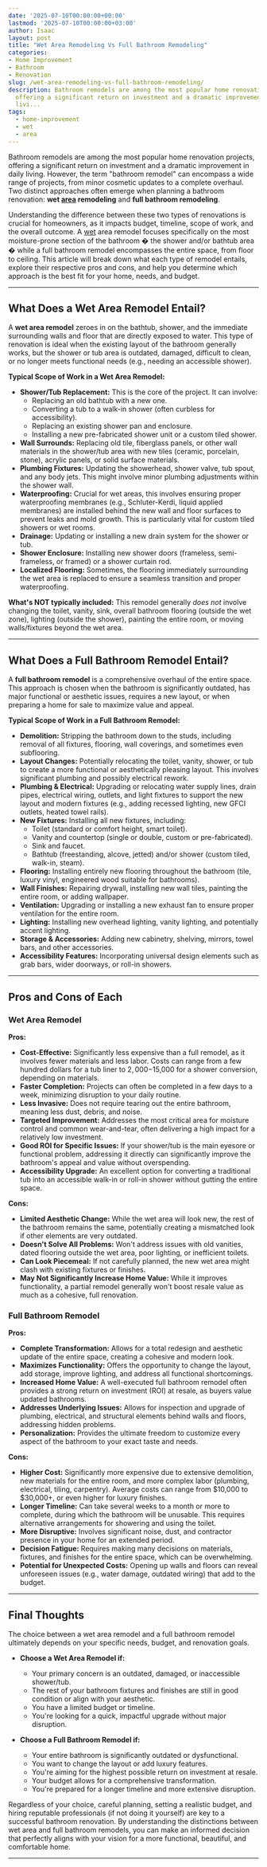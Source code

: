```yaml
---
date: '2025-07-10T00:00:00+00:00'
lastmod: '2025-07-10T00:00:00+03:00'
author: Isaac
layout: post
title: "Wet Area Remodeling Vs Full Bathroom Remodeling"
categories:
- Home Improvement
- Bathroom
- Renovation
slug: /wet-area-remodeling-vs-full-bathroom-remodeling/
description: Bathroom remodels are among the most popular home renovation projects,
  offering a significant return on investment and a dramatic improvement in daily
  livi...
tags: 
  - home-improvement
  - wet
  - area
---
```

Bathroom remodels are among the most popular home renovation projects, offering a significant return on investment and a dramatic improvement in daily living. However, the term "bathroom remodel" can encompass a wide range of projects, from minor cosmetic updates to a complete overhaul. Two distinct approaches often emerge when planning a bathroom renovation: **wet [area](/posts/what-is-wet-area-bathroom/) remodeling** and **full bathroom remodeling**.

Understanding the difference between these two types of renovations is crucial for homeowners, as it impacts budget, timeline, scope of work, and the overall outcome. A [wet](/posts/wet-and-forget-reviews/) area remodel focuses specifically on the most moisture-prone section of the bathroom � the shower and/or bathtub area � while a full bathroom remodel encompasses the entire space, from floor to ceiling. This article will break down what each type of remodel entails, explore their respective pros and cons, and help you determine which approach is the best fit for your home, needs, and budget.

---

## What Does a Wet Area Remodel Entail?

A **wet area remodel** zeroes in on the bathtub, shower, and the immediate surrounding walls and floor that are directly exposed to water. This type of renovation is ideal when the existing layout of the bathroom generally works, but the shower or tub area is outdated, damaged, difficult to clean, or no longer meets functional needs (e.g., needing an accessible shower).

**Typical Scope of Work in a Wet Area Remodel:**

* **Shower/Tub Replacement:** This is the core of the project. It can involve:
    * Replacing an old bathtub with a new one.
    * Converting a tub to a walk-in shower (often curbless for accessibility).
    * Replacing an existing shower pan and enclosure.
    * Installing a new pre-fabricated shower unit or a custom tiled shower.
* **Wall Surrounds:** Replacing old tile, fiberglass panels, or other wall materials in the shower/tub area with new tiles (ceramic, porcelain, stone), acrylic panels, or solid surface materials.
* **Plumbing Fixtures:** Updating the showerhead, shower valve, tub spout, and any body jets. This might involve minor plumbing adjustments within the shower wall.
* **Waterproofing:** Crucial for wet areas, this involves ensuring proper waterproofing membranes (e.g., Schluter-Kerdi, liquid applied membranes) are installed behind the new wall and floor surfaces to prevent leaks and mold growth. This is particularly vital for custom tiled showers or wet rooms.
* **Drainage:** Updating or installing a new drain system for the shower or tub.
* **Shower Enclosure:** Installing new shower doors (frameless, semi-frameless, or framed) or a shower curtain rod.
* **Localized Flooring:** Sometimes, the flooring immediately surrounding the wet area is replaced to ensure a seamless transition and proper waterproofing.

**What's NOT typically included:** This remodel generally *does not* involve changing the toilet, vanity, sink, overall bathroom flooring (outside the wet zone), lighting (outside the shower), painting the entire room, or moving walls/fixtures beyond the wet area.

---

## What Does a Full Bathroom Remodel Entail?

A **full bathroom remodel** is a comprehensive overhaul of the entire space. This approach is chosen when the bathroom is significantly outdated, has major functional or aesthetic issues, requires a new layout, or when preparing a home for sale to maximize value and appeal.

**Typical Scope of Work in a Full Bathroom Remodel:**

* **Demolition:** Stripping the bathroom down to the studs, including removal of all fixtures, flooring, wall coverings, and sometimes even subflooring.
* **Layout Changes:** Potentially relocating the toilet, vanity, shower, or tub to create a more functional or aesthetically pleasing layout. This involves significant plumbing and possibly electrical rework.
* **Plumbing & Electrical:** Upgrading or relocating water supply lines, drain pipes, electrical wiring, outlets, and light fixtures to support the new layout and modern fixtures (e.g., adding recessed lighting, new GFCI outlets, heated towel rails).
* **New Fixtures:** Installing all new fixtures, including:
    * Toilet (standard or comfort height, smart toilet).
    * Vanity and countertop (single or double, custom or pre-fabricated).
    * Sink and faucet.
    * Bathtub (freestanding, alcove, jetted) and/or shower (custom tiled, walk-in, steam).
* **Flooring:** Installing entirely new flooring throughout the bathroom (tile, luxury vinyl, engineered wood suitable for bathrooms).
* **Wall Finishes:** Repairing drywall, installing new wall tiles, painting the entire room, or adding wallpaper.
* **Ventilation:** Upgrading or installing a new exhaust fan to ensure proper ventilation for the entire room.
* **Lighting:** Installing new overhead lighting, vanity lighting, and potentially accent lighting.
* **Storage & Accessories:** Adding new cabinetry, shelving, mirrors, towel bars, and other accessories.
* **Accessibility Features:** Incorporating universal design elements such as grab bars, wider doorways, or roll-in showers.

---

## Pros and Cons of Each

### Wet Area Remodel

**Pros:**

* **Cost-Effective:** Significantly less expensive than a full remodel, as it involves fewer materials and less labor. Costs can range from a few hundred dollars for a tub liner to $2,000-$15,000 for a shower conversion, depending on materials.
* **Faster Completion:** Projects can often be completed in a few days to a week, minimizing disruption to your daily routine.
* **Less Invasive:** Does not require tearing out the entire bathroom, meaning less dust, debris, and noise.
* **Targeted Improvement:** Addresses the most critical area for moisture control and common wear-and-tear, often delivering a high impact for a relatively low investment.
* **Good ROI for Specific Issues:** If your shower/tub is the main eyesore or functional problem, addressing it directly can significantly improve the bathroom's appeal and value without overspending.
* **Accessibility Upgrade:** An excellent option for converting a traditional tub into an accessible walk-in or roll-in shower without gutting the entire space.

**Cons:**

* **Limited Aesthetic Change:** While the wet area will look new, the rest of the bathroom remains the same, potentially creating a mismatched look if other elements are very outdated.
* **Doesn't Solve All Problems:** Won't address issues with old vanities, dated flooring outside the wet area, poor lighting, or inefficient toilets.
* **Can Look Piecemeal:** If not carefully planned, the new wet area might clash with existing fixtures or finishes.
* **May Not Significantly Increase Home Value:** While it improves functionality, a partial remodel generally won't boost resale value as much as a cohesive, full renovation.

### Full Bathroom Remodel

**Pros:**

* **Complete Transformation:** Allows for a total redesign and aesthetic update of the entire space, creating a cohesive and modern look.
* **Maximizes Functionality:** Offers the opportunity to change the layout, add storage, improve lighting, and address all functional shortcomings.
* **Increased Home Value:** A well-executed full bathroom remodel often provides a strong return on investment (ROI) at resale, as buyers value updated bathrooms.
* **Addresses Underlying Issues:** Allows for inspection and upgrade of plumbing, electrical, and structural elements behind walls and floors, addressing hidden problems.
* **Personalization:** Provides the ultimate freedom to customize every aspect of the bathroom to your exact taste and needs.

**Cons:**

* **Higher Cost:** Significantly more expensive due to extensive demolition, new materials for the entire room, and more complex labor (plumbing, electrical, tiling, carpentry). Average costs can range from $10,000 to $30,000+, or even higher for luxury finishes.
* **Longer Timeline:** Can take several weeks to a month or more to complete, during which the bathroom will be unusable. This requires alternative arrangements for showering and using the toilet.
* **More Disruptive:** Involves significant noise, dust, and contractor presence in your home for an extended period.
* **Decision Fatigue:** Requires making many decisions on materials, fixtures, and finishes for the entire space, which can be overwhelming.
* **Potential for Unexpected Costs:** Opening up walls and floors can reveal unforeseen issues (e.g., water damage, outdated wiring) that add to the budget.

---

## Final Thoughts

The choice between a wet area remodel and a full bathroom remodel ultimately depends on your specific needs, budget, and renovation goals.

* **Choose a Wet Area Remodel if:**
    * Your primary concern is an outdated, damaged, or inaccessible shower/tub.
    * The rest of your bathroom fixtures and finishes are still in good condition or align with your aesthetic.
    * You have a limited budget or timeline.
    * You're looking for a quick, impactful upgrade without major disruption.

* **Choose a Full Bathroom Remodel if:**
    * Your entire bathroom is significantly outdated or dysfunctional.
    * You want to change the layout or add luxury features.
    * You're aiming for the highest possible return on investment at resale.
    * Your budget allows for a comprehensive transformation.
    * You're prepared for a longer timeline and more extensive disruption.

Regardless of your choice, careful planning, setting a realistic budget, and hiring reputable professionals (if not doing it yourself) are key to a successful bathroom renovation. By understanding the distinctions between wet area and full bathroom remodels, you can make an informed decision that perfectly aligns with your vision for a more functional, beautiful, and comfortable home.

---
